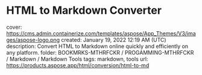 # HTML to Markdown Converter

cover: https://cms.admin.containerize.com/templates/aspose/App_Themes/V3/images/aspose-logo.png
created: January 19, 2022 12:19 AM (UTC)
description: Convert HTML to Markdown online quickly and efficiently on any platform.
folder: BOOKMRKS-MTHRFCKR / PROGAMMING-MTHRFCKR / Markdown / Markdown Tools
tags: markdown, tools
url: https://products.aspose.app/html/conversion/html-to-md
